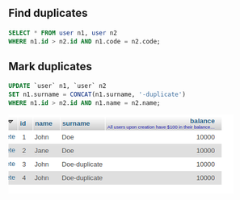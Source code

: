 ## Find duplicates

```sql
SELECT * FROM user n1, user n2
WHERE n1.id > n2.id AND n1.code = n2.code;
```

## Mark duplicates

```sql
UPDATE `user` n1, `user` n2
SET n1.surname = CONCAT(n1.surname, '-duplicate')
WHERE n1.id > n2.id AND n1.name = n2.name;
```

![duplic.png](duplic.png)
